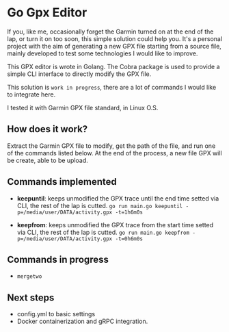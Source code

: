 # Go Gpx Editor

If you, like me, occasionally forget the Garmin turned on at the end of the lap, or turn it on too soon, this simple solution could help you. It's a personal project with the aim of generating a new GPX file starting from a source file, mainly developed to test some technologies I would like to improve.

This GPX editor is wrote in Golang. The Cobra package is used to provide a simple CLI interface to directly modify the GPX file.

This solution is `work in progress`, there are a lot of commands I would like to integrate here.

I tested it with Garmin GPX file standard, in Linux O.S.  

## How does it work?

Extract the Garmin GPX file to modify, get the path of the file, and run one of the commands listed below. At the end of the process, a new file GPX will be create, able to be upload. 

## Commands implemented

- **keepuntil**: keeps unmodified the GPX trace until the end time setted via CLI, the rest of the lap is cutted. 
`go run main.go keepuntil -p=/media/user/DATA/activity.gpx -t=1h6m0s`

- **keepfrom**: keeps unmodified the GPX trace from the start time setted via CLI, the rest of the lap is cutted. 
`go run main.go keepfrom -p=/media/user/DATA/activity.gpx -t=0h6m0s`

## Commands in progress

- `mergetwo`

## Next steps

- config.yml to basic settings
- Docker containerization and gRPC integration. 